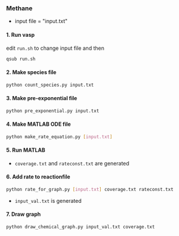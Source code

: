 ### Methane

* input file = "input.txt"

#### 1. Run vasp
edit `run.sh` to change input file and then
```bash
qsub run.sh
```

#### 2. Make species file
```bash
python count_species.py input.txt
```

#### 3. Make pre-exponential file
```bash
python pre_exponential.py input.txt
```

#### 4. Make MATLAB ODE file
```bash
python make_rate_equation.py [input.txt]
```

#### 5. Run MATLAB
* `coverage.txt` and `rateconst.txt` are generated

#### 6. Add rate to reactionfile
```bash
python rate_for_graph.py [input.txt] coverage.txt rateconst.txt
```
* `input_val.txt` is generated

#### 7. Draw graph
```bash
python draw_chemical_graph.py input_val.txt coverage.txt
```

